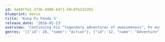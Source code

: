 ```yaml
---
id: 4e60ffe1-373b-4988-b4f1-50cdfb21b392
blueprint: movie
title: 'Kung Fu Panda 3'
release_date: '2016-01-23'
overview: 'Continuing his "legendary adventures of awesomeness", Po must face two hugely epic, but different threats: one supernatural and the other a little closer to his home.'
genres: '[{"id": 28, "name": "Action"}, {"id": 12, "name": "Adventure"}, {"id": 16, "name": "Animation"}, {"id": 35, "name": "Comedy"}, {"id": 10751, "name": "Family"}]'
---
```

